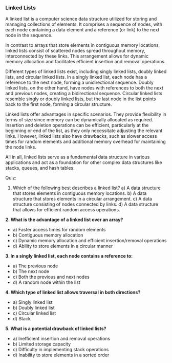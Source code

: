 ### Linked Lists

A linked list is a computer science data structure utilized for storing and managing collections of elements. It comprises a sequence of nodes, with each node containing a data element and a reference (or link) to the next node in the sequence.

In contrast to arrays that store elements in contiguous memory locations, linked lists consist of scattered nodes spread throughout memory, interconnected by these links. This arrangement allows for dynamic memory allocation and facilitates efficient insertion and removal operations.

Different types of linked lists exist, including singly linked lists, doubly linked lists, and circular linked lists. In a singly linked list, each node has a reference to the next node, forming a unidirectional sequence. Doubly linked lists, on the other hand, have nodes with references to both the next and previous nodes, creating a bidirectional sequence. Circular linked lists resemble singly or doubly linked lists, but the last node in the list points back to the first node, forming a circular structure.

Linked lists offer advantages in specific scenarios. They provide flexibility in terms of size since memory can be dynamically allocated as required. Insertion and deletion operations can be efficient, particularly at the beginning or end of the list, as they only necessitate adjusting the relevant links. However, linked lists also have drawbacks, such as slower access times for random elements and additional memory overhead for maintaining the node links.

All in all, linked lists serve as a fundamental data structure in various applications and act as a foundation for other complex data structures like stacks, queues, and hash tables.

Quiz:

1. Which of the following best describes a linked list?
   a) A data structure that stores elements in contiguous memory locations.
   b) A data structure that stores elements in a circular arrangement.
   c) A data structure consisting of nodes connected by links.
   d) A data structure that allows for efficient random access operations.

**2. What is the advantage of a linked list over an array?**
- a) Faster access times for random elements
- b) Contiguous memory allocation
- c) Dynamic memory allocation and efficient insertion/removal operations
- d) Ability to store elements in a circular manner

**3. In a singly linked list, each node contains a reference to:**
-    a) The previous node
 -   b) The next node
-    c) Both the previous and next nodes
-    d) A random node within the list

**4. Which type of linked list allows traversal in both directions?**
-    a) Singly linked list
-    b) Doubly linked list
-    c) Circular linked list
 -   d) Stack

**5. What is a potential drawback of linked lists?**
 -   a) Inefficient insertion and removal operations
-    b) Limited storage capacity
-    c) Difficulty in implementing stack operations
 -   d) Inability to store elements in a sorted order

